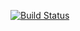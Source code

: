[![Build Status](https://travis-ci.org/Iso4datel/lab07.svg?branch=master)](https://travis-ci.org/Iso4datel/lab07)
